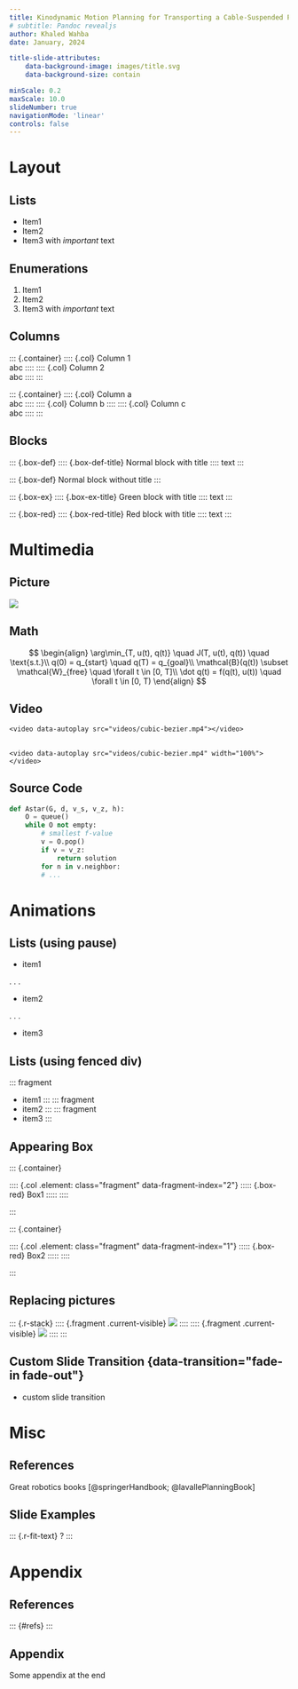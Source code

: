 ```yaml
---
title: Kinodynamic Motion Planning for Transporting a Cable-Suspended Payload with a Team of Multirotors
# subtitle: Pandoc revealjs
author: Khaled Wahba
date: January, 2024

title-slide-attributes:
    data-background-image: images/title.svg
    data-background-size: contain

minScale: 0.2
maxScale: 10.0
slideNumber: true
navigationMode: 'linear'
controls: false
---
```


# Layout

## Lists

- Item1
- Item2
- Item3 with *important* text

## Enumerations

1. Item1
2. Item2
3. Item3 with *important* text

## Columns

::: {.container}
:::: {.col}
Column 1  
abc
::::
:::: {.col}
Column 2  
abc
::::
:::


::: {.container}
:::: {.col}
Column a  
abc
::::
:::: {.col}
Column b
::::
:::: {.col}
Column c  
abc
::::
:::

## Blocks

::: {.box-def}
:::: {.box-def-title}
Normal block with title
::::
text
:::

::: {.box-def}
Normal block without title
:::

::: {.box-ex}
:::: {.box-ex-title}
Green block with title
::::
text
:::

::: {.box-red}
:::: {.box-red-title}
Red block with title
::::
text
:::

# Multimedia

## Picture

![](images/robotics.svg)

## Math

$$
\begin{align}
\arg\min_{T, u(t), q(t)} \quad J(T, u(t), q(t)) \quad \text{s.t.}\\
q(0) = q_{start} \quad q(T) = q_{goal}\\
\mathcal{B}(q(t)) \subset \mathcal{W}_{free} \quad \forall t \in [0, T]\\
\dot q(t) = f(q(t), u(t)) \quad \forall t \in [0, T)
\end{align}
$$

## Video

```{=html}
<video data-autoplay src="videos/cubic-bezier.mp4"></video>
```

<!-- Full screen video -->
## 

```{=html}
<video data-autoplay src="videos/cubic-bezier.mp4" width="100%"></video>
```

## Source Code

```python
def Astar(G, d, v_s, v_z, h):
    O = queue()
    while O not empty:
        # smallest f-value
        v = O.pop()
        if v = v_z:
            return solution
        for n in v.neighbor:
        # ...
```

# Animations



## Lists (using pause)

- item1

. . .

- item2

. . .

- item3

## Lists (using fenced div)

::: fragment
- item1
:::
::: fragment
- item2
:::
::: fragment
- item3
:::

## Appearing Box

::: {.container}

:::: {.col .element: class="fragment" data-fragment-index="2"}
::::: {.box-red}
Box1
:::::
::::

:::

::: {.container}

:::: {.col .element: class="fragment" data-fragment-index="1"}
::::: {.box-red}
Box2
:::::
::::

:::

## Replacing pictures

<!-- https://stackoverflow.com/questions/23608762/replace-image-in-reveal-js -->

::: {.r-stack}
:::: {.fragment .current-visible}
![](images/robotics.svg)
::::
:::: {.fragment .current-visible}
![](images/robotics.svg)
::::
:::

## Custom Slide Transition {data-transition="fade-in fade-out"}

- custom slide transition

# Misc

## References

Great robotics books [@springerHandbook; @lavallePlanningBook]

## Slide Examples

::: {.r-fit-text}
?
:::

# Appendix

## References

::: {#refs}
:::

## Appendix

Some appendix at the end